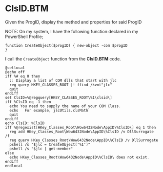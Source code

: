 # ClsID.BTM
Given the ProgID, display the method and properties for said ProgID

NOTE:
On my system, I have the following function declared in my PowerShell Profile;

<code>function CreateObject($progID)
 {
 	new-object -com $progID
 }</code>

I call the <code>CreateObject</code> function from the <b>ClsID.BTM</b> code.

```dos
@setlocal
@echo off
iff %# eq 0 then
  :: Display a list of COM dlls that start with jlc
  reg query HKEY_CLASSES_ROOT |! ffind /kvmt"jlc"
  quit
endiff
set ClsID=%@regquery[HKEY_CLASSES_ROOT\%1\clsid\]
iff %ClsID eq -1 then
  echo You need to supply the name of your COM Class.
  echo   For example, jlcUtils.clsMath
  quit
endiff
echo ClsID: %ClsID
iff %@regexist[HKey_Classes_Root\Wow6432Node\AppID\%ClsID\] eq 1 then
  reg add HKey_Classes_Root\Wow6432Node\AppID\%ClsID /v DllSurrogate /f
  reg query HKey_Classes_Root\Wow6432Node\AppID\%ClsID /v DllSurrogate
  pshell /s "$jlc = CreateObject('%1')"
  pshell /s "$jlc | get-member"
else
  echo HKey_Classes_Root\Wow6432Node\AppID\%ClsID\ does not exist.
endiff
endlocal
```
